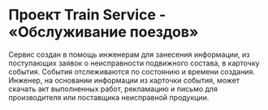 # Проект Train Service - «Обслуживание поездов»
Сервис создан в помощь инженерам для занесения информации, из поступающих заявок о неисправности подвижного состава, в карточку события. События отслеживаются по состоянию и времени создания. Инженер, на основании информации из карточки события, может скачать акт выполненных работ, рекламацию и письмо для производителя или поставщика неисправной продукции.
